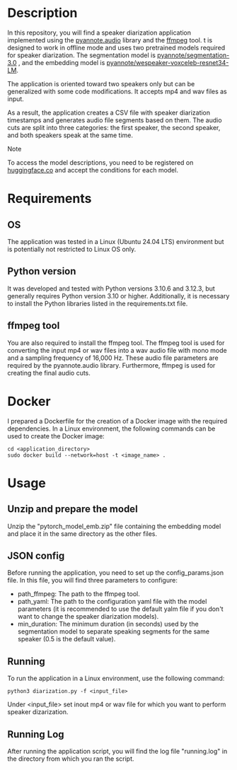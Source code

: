 # Description

In this repository, you will find a speaker diarization application implemented using the [pyannote.audio](https://huggingface.co/pyannote) library and the [ffmpeg](https://ffmpeg.org/) tool. t is designed to work in offline mode and uses two pretrained models required for speaker diarization. The segmentation model is [pyannote/segmentation-3.0](https://huggingface.co/pyannote/segmentation-3.0) , and the embedding model is [pyannote/wespeaker-voxceleb-resnet34-LM](https://huggingface.co/pyannote/wespeaker-voxceleb-resnet34-LM).

The application is oriented toward two speakers only but can be generalized with some code modifications. It accepts mp4 and wav files as input.

As a result, the application creates a CSV file with speaker diarization timestamps and generates audio file segments based on them. The audio cuts are split into three categories: the first speaker, the second speaker, and both speakers speak at the same time.

> [!NOTE]
> To access the model descriptions, you need to be registered on [huggingface.co](https://huggingface.co) and accept the conditions for each model.

# Requirements

## OS

The application was tested in a Linux (Ubuntu 24.04 LTS) environment but is potentially not restricted to Linux OS only. 

## Python version

It was developed and tested with Python versions 3.10.6 and 3.12.3, but generally requires Python version 3.10 or higher. Additionally, it is necessary to install the Python libraries listed in the requirements.txt file.

## ffmpeg tool

You are also required to install the ffmpeg tool. The ffmpeg tool is used for converting the input mp4 or wav files into a wav audio file with mono mode and a sampling frequency of 16,000 Hz. These audio file parameters are required by the pyannote.audio library. Furthermore, ffmpeg is used for creating the final audio cuts.

# Docker

I prepared a Dockerfile for the creation of a Docker image with the required dependencies. In a Linux environment, the following commands can be used to create the Docker image:
```console
cd <application_directory>
sudo docker build --network=host -t <image_name> .
```

# Usage

## Unzip and prepare the model

Unzip the "pytorch_model_emb.zip" file containing the embedding model and place it in the same directory as the other files.

## JSON config

Before running the application, you need to set up the config_params.json file. In this file, you will find three parameters to configure:
- path_ffmpeg: The path to the ffmpeg tool.
- path_yaml: The path to the configuration yaml file with the model parameters (it is recommended to use the default yalm file if you don't want to change the speaker diarization models).
- min_duration: The minimum duration (in seconds) used by the segmentation model to separate speaking segments for the same speaker (0.5 is the default value).
## Running

To run the application in a Linux environment, use the following command:
```console
python3 diarization.py -f <input_file>
```
Under <input_file> set inout mp4 or wav file for which you want to perform speaker dizarization.

## Running Log

After running the application script, you will find the log file "running.log" in the directory from which you ran the script.
